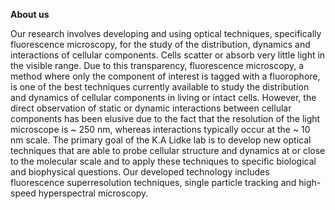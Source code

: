 
**About us**

Our research involves developing and using optical techniques, specifically fluorescence microscopy, for the study of the distribution, dynamics and interactions of cellular components. Cells scatter or absorb very little light in the visible range. Due to this transparency, fluorescence microscopy, a method where only the component of interest is tagged with a fluorophore, is one of the best techniques currently available to study the distribution and dynamics of cellular components in living or intact cells. However, the direct observation of static or dynamic interactions between cellular components has been elusive due to the fact that the resolution of the light microscope is ~ 250 nm, whereas interactions typically occur at the ~ 10 nm scale. The primary goal of the K.A Lidke lab is to develop new optical techniques that are able to probe cellular structure and dynamics at or close to the molecular scale and to apply these techniques to specific biological and biophysical questions. Our developed technology includes fluorescence superresolution techniques, single particle tracking and high-speed hyperspectral microscopy.
